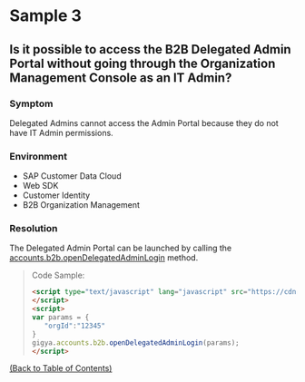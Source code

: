 # Sample 3

## Is it possible to access the B2B Delegated Admin Portal without going through the Organization Management Console as an IT Admin?

### Symptom
Delegated Admins cannot access the Admin Portal because they do not have IT Admin permissions. 

### Environment
- SAP Customer Data Cloud
- Web SDK
- Customer Identity 
- B2B Organization Management

### Resolution
The Delegated Admin Portal can be launched by calling the [accounts.b2b.openDelegatedAdminLogin](https://help.sap.com/docs/SAP_CUSTOMER_DATA_CLOUD/8b8d6fffe113457094a17701f63e3d6a/a65916f13307475dbce7f4cf3325dffd.html) method.

> Code Sample:
> ```html
> <script type="text/javascript" lang="javascript" src="https://cdns.gigya.com/js/gigya.js?apikey=ENTER-YOUR-API-KEY-HERE">
> </script> 
> <script>
> var params = {
>    "orgId":"12345"
> }
> gigya.accounts.b2b.openDelegatedAdminLogin(params); 
> </script>
> ```

[(Back to Table of Contents)](../README.md)
